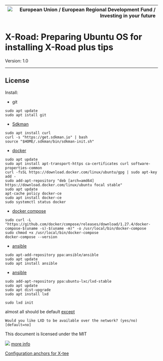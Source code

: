 
| ![European Union / European Regional Development Fund / Investing in your future](img/eu_rdf_75_en.png "Documents that are tagged with EU/SF logos must keep the logos until 1.1.2022, if it has not stated otherwise in the documentation. If new documentation is created  using EU/SF resources the logos must be tagged appropriately so that the deadline for logos could be found.") |
| -------------------------: |

# X-Road: Preparing Ubuntu OS for installing X-Road plus tips
Version: 1.0

---

## License

Install:
* git
```
sudo apt update
sudo apt istall git
```
 * [Sdkman](https://sdkman.io/install)
```
sudo apt install curl
curl -s "https://get.sdkman.io" | bash
source "$HOME/.sdkman/bin/sdkman-init.sh"
```
 * [docker](https://www.digitalocean.com/community/tutorials/how-to-install-and-use-docker-on-ubuntu-20-04)
```
sudo apt update
sudo apt install apt-transport-https ca-certificates curl software-properties-common
curl -fsSL https://download.docker.com/linux/ubuntu/gpg | sudo apt-key add -
sudo add-apt-repository "deb [arch=amd64] https://download.docker.com/linux/ubuntu focal stable"
sudo apt update
apt-cache policy docker-ce
sudo apt install docker-ce
sudo systemctl status docker
```
* [docker compose](https://www.digitalocean.com/community/tutorials/how-to-install-and-use-docker-compose-on-ubuntu-20-04)
```
sudo curl -L "https://github.com/docker/compose/releases/download/1.27.4/docker-compose-$(uname -s)-$(uname -m)" -o /usr/local/bin/docker-compose
sudo chmod +x /usr/local/bin/docker-compose
docker-compose --version
```
* [ansible](https://www.digitalocean.com/community/tutorials/how-to-install-and-configure-ansible-on-ubuntu-18-04)
```
sudo apt-add-repository ppa:ansible/ansible
sudo apt update
sudo apt install ansible
```
* [ansible](https://ubuntu.com/blog/installing-lxd-and-the-command-line-tool)
```
sudo add-apt-repository ppa:ubuntu-lxc/lxd-stable
sudo apt update
sudo apt dist-upgrade
sudo apt install lxd

sudo lxd init

```
almost all should be default [except](https://jointxroad.slack.com/archives/CA66FG50T/p1596442813025000?thread_ts=1596437339.021700&cid=CA66FG50T)

```Would you like LXD to be available over the network? (yes/no) [default=no]```

This document is licensed under the MIT

![](img/addOCSPCert.png)
[more info](https://youtu.be/JiTAFRPDUeQ?t=1413)

[Configuration anchors for X-tee](https://x-tee.ee/anchors/)